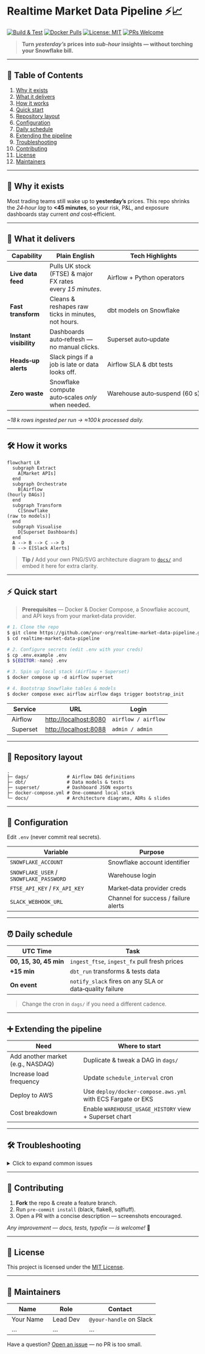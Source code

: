 # Realtime Market Data Pipeline ⚡️📈

[![Build & Test](https://img.shields.io/github/actions/workflow/status/your-org/realtime-market-data-pipeline/ci.yml?branch=main\&style=flat-square)](../../actions)
[![Docker Pulls](https://img.shields.io/docker/pulls/your-org/realtime-market-data-pipeline?style=flat-square)](https://hub.docker.com/r/your-org/realtime-market-data-pipeline)
[![License: MIT](https://img.shields.io/badge/License-MIT-yellow.svg?style=flat-square)](LICENSE)
[![PRs Welcome](https://img.shields.io/badge/PRs-welcome-brightgreen.svg?style=flat-square)](CONTRIBUTING.md)

> **Turn *yesterday’s* prices into *sub‑hour* insights — without torching your Snowflake bill.**

---

## 📑 Table of Contents

1. [Why it exists](#-why-it-exists)
2. [What it delivers](#-what-it-delivers)
3. [How it works](#-how-it-works)
4. [Quick start](#-quick-start)
5. [Repository layout](#-repository-layout)
6. [Configuration](#-configuration)
7. [Daily schedule](#-daily-schedule)
8. [Extending the pipeline](#-extending-the-pipeline)
9. [Troubleshooting](#-troubleshooting)
10. [Contributing](#-contributing)
11. [License](#-license)
12. [Maintainers](#-maintainers)

---

## 🧐 Why it exists

Most trading teams still wake up to **yesterday’s** prices. This repo shrinks the *24‑hour lag* to **<45 minutes**, so your risk, P\&L, and exposure dashboards stay current *and* cost‑efficient.

---

## 🚀 What it delivers

|  Capability            |  Plain English                                             |  Tech Highlights              |
| ---------------------- | ---------------------------------------------------------- | ----------------------------- |
| **Live data feed**     | Pulls UK stock (FTSE) & major FX rates every *15 minutes*. | Airflow + Python operators    |
| **Fast transform**     | Cleans & reshapes raw ticks in minutes, not hours.         | dbt models on Snowflake       |
| **Instant visibility** | Dashboards auto‑refresh — no manual clicks.                | Superset auto‑update          |
| **Heads‑up alerts**    | Slack pings if a job is late or data looks off.            | Airflow SLA & dbt tests       |
| **Zero waste**         | Snowflake compute auto‑scales *only* when needed.          | Warehouse auto‑suspend (60 s) |

*\~18 k rows ingested per run → ≈100 k processed daily.*

---

## 🛠️ How it works

```mermaid
flowchart LR
  subgraph Extract
    A[Market APIs]
  end
  subgraph Orchestrate
    B[Airflow
(hourly DAGs)]
  end
  subgraph Transform
    C[Snowflake
(raw to models)]
  end
  subgraph Visualise
    D[Superset Dashboards]
  end
  A --> B --> C --> D
  B --> E[Slack Alerts]
```

> **Tip /** Add your own PNG/SVG architecture diagram to [`docs/`](docs/) and embed it here for extra clarity.

---

## ⚡ Quick start

> **Prerequisites** — Docker & Docker Compose, a Snowflake account, and API keys from your market‑data provider.

```bash
# 1. Clone the repo
$ git clone https://github.com/your-org/realtime-market-data-pipeline.git
$ cd realtime-market-data-pipeline

# 2. Configure secrets (edit .env with your creds)
$ cp .env.example .env
$ ${EDITOR:-nano} .env

# 3. Spin up local stack (Airflow + Superset)
$ docker compose up -d airflow superset

# 4. Bootstrap Snowflake tables & models
$ docker compose exec airflow airflow dags trigger bootstrap_init
```

|  Service   |  URL                                           |  Login              |
| ---------- | ---------------------------------------------- | ------------------- |
|  Airflow   | [http://localhost:8080](http://localhost:8080) | `airflow / airflow` |
|  Superset  | [http://localhost:8088](http://localhost:8088) | `admin / admin`     |

---

## 📂 Repository layout

```text
.
├─ dags/              # Airflow DAG definitions
├─ dbt/               # Data models & tests
├─ superset/          # Dashboard JSON exports
├─ docker-compose.yml # One‑command local stack
└─ docs/              # Architecture diagrams, ADRs & slides
```

---

## 🔧 Configuration

Edit `.env` (never commit real secrets).

|  Variable                               |  Purpose                             |
| --------------------------------------- | ------------------------------------ |
| `SNOWFLAKE_ACCOUNT`                     | Snowflake account identifier         |
| `SNOWFLAKE_USER` / `SNOWFLAKE_PASSWORD` | Warehouse login                      |
| `FTSE_API_KEY` / `FX_API_KEY`           | Market‑data provider creds           |
| `SLACK_WEBHOOK_URL`                     | Channel for success / failure alerts |

---

## ⏰ Daily schedule

|  UTC Time              |  Task                                                   |
| ---------------------- | ------------------------------------------------------- |
| **00, 15, 30, 45 min** | `ingest_ftse`, `ingest_fx` pull fresh prices            |
| **+15 min**            | `dbt_run` transforms & tests data                       |
| **On event**           | `notify_slack` fires on any SLA or data‑quality failure |

> Change the cron in `dags/` if you need a different cadence.

---

## ➕ Extending the pipeline

|  Need                             |  Where to start                                             |
| --------------------------------- | ----------------------------------------------------------- |
| Add another market (e.g., NASDAQ) | Duplicate & tweak a DAG in `dags/`                          |
| Increase load frequency           | Update `schedule_interval` cron                             |
| Deploy to AWS                     | Use `deploy/docker-compose.aws.yml` with ECS Fargate or EKS |
| Cost breakdown                    | Enable `WAREHOUSE_USAGE_HISTORY` view + Superset chart      |

---

## 🛠️ Troubleshooting

<details>
  <summary>Click to expand common issues</summary>

|  Symptom                         |  Likely Cause            |  Fix                                                    |
| -------------------------------- | ------------------------ | ------------------------------------------------------- |
| Airflow task stuck in **queued** | Docker memory low        | Allocate ≥4 GB RAM                                      |
| Dashboards stale                 | `dbt_run` failed QC test | Check Slack alert, rerun DAG                            |
| Snowflake bill spikes            | Warehouse left running   | Confirm `auto-suspend=60s` in `snowflake/warehouse.sql` |

</details>

---

## 🤝 Contributing

1. **Fork** the repo & create a feature branch.
2. Run `pre-commit install` (black, flake8, sqlfluff).
3. Open a PR with a concise description — screenshots encouraged.

*Any improvement — docs, tests, typofix — is welcome!* 💚

---

## 📝 License

This project is licensed under the [MIT License](LICENSE).

---

## 👥 Maintainers

|  Name       |  Role      |  Contact                 |
| ----------- | ---------- | ------------------------ |
|  Your Name  |  Lead Dev  |  `@your-handle` on Slack |
|  …          |  …         |  …                       |

Have a question? [Open an issue](../../issues) — no PR is too small.
